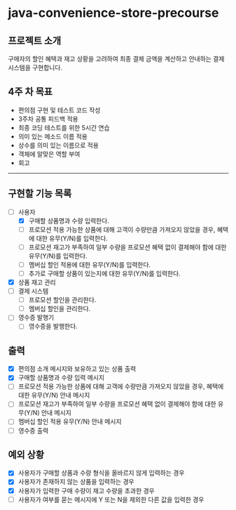 # java-convenience-store-precourse

## 프로젝트 소개

구매자의 할인 혜택과 재고 상황을 고려하여 최종 결제 금액을 계산하고 안내하는 결제 시스템을 구현합니다.

## 4주 차 목표

- 편의점 구현 및 테스트 코드 작성
- 3주차 공통 피드백 적용
- 최종 코딩 테스트를 위한 5시간 연습
- 의미 있는 메소드 이름 적용
- 상수를 의미 있는 이름으로 적용
- 객체에 알맞은 역할 부여
- 회고

---

## 구현할 기능 목록

- [ ] 사용자
    - [x] 구매할 상품명과 수량 입력한다.
    - [ ] 프로모션 적용 가능한 상품에 대해 고객이 수량만큼 가져오지 않았을 경우, 혜택에 대한 유무(Y/N)를 입력한다.
    - [ ] 프로모션 재고가 부족하여 일부 수량을 프로모션 혜택 없이 결제해야 함에 대한 유무(Y/N)를 입력한다.
    - [ ] 멤버십 할인 적용에 대한 유무(Y/N)를 입력한다.
    - [ ] 추가로 구매할 상품이 있는지에 대한 유무(Y/N)를 입력한다.
- [x] 상품 재고 관리
- [ ] 결제 시스템
    - [ ] 프로모션 할인을 관리한다.
    - [ ] 멤버십 할인을 관리한다.
- [ ] 영수증 발행기
    - [ ] 영수증을 발행한다.

## 출력

- [x] 편의점 소개 메시지와 보유하고 있는 상품 출력
- [x] 구매할 상품명과 수량 입력 메시지
- [ ] 프로모션 적용 가능한 상품에 대해 고객에 수량만큼 가져오지 않았을 경우, 혜택에 대한 유무(Y/N) 안내 메시지
- [ ] 프로모션 재고가 부족하여 일부 수량을 프로모션 혜택 없이 결제해야 함에 대한 유무(Y/N) 안내 메시지
- [ ] 멤버십 할인 적용 유무(Y/N) 안내 메시지
- [ ] 영수증 출력

## 예외 상황

- [x] 사용자가 구매할 상품과 수량 형식을 올바르지 않게 입력하는 경우
- [x] 사용자가 존재하지 않는 상품을 입력하는 경우
- [x] 사용자가 입력한 구매 수량이 재고 수량을 초과한 경우
- [ ] 사용자가 여부를 묻는 메시지에 Y 또는 N을 제외한 다른 값을 입력한 경우
